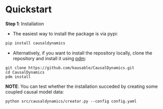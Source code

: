 # Quickstart

**Step 1**: Installation

- The easiest way to install the package is via pypi:
```bash
pip install causaldynamics
```

- Alternatively, if you want to install the repository locally, clone the repository and install it using [pdm](https://pdm-project.org/en/latest/):

```shell
git clone https://github.com/kausable/CausalDynamics.git
cd CausalDynamics
pdm install
```

**NOTE**: You can test whether the installation succeded by creating some coupled causal model data:

```shell
python src/causaldynamics/creator.py --config config.yaml
```